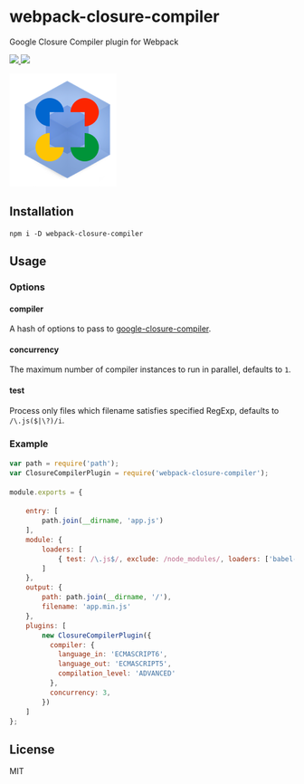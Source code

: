 # webpack-closure-compiler
Google Closure Compiler plugin for Webpack

<a href="https://travis-ci.org/roman01la/webpack-closure-compiler">
  <img src="https://img.shields.io/travis/roman01la/webpack-closure-compiler.svg?style=flat-square" />
</a>
<a href="https://www.npmjs.com/package/webpack-closure-compiler">
  <img src="https://img.shields.io/npm/v/webpack-closure-compiler.svg?style=flat-square" />
</a>

![Webpack Closure Compiler logo](logo.png)

## Installation

```
npm i -D webpack-closure-compiler
```

## Usage

### Options

#### compiler

A hash of options to pass to
[google-closure-compiler](https://github.com/chadkillingsworth/closure-compiler-npm#specifying-options).

#### concurrency

The maximum number of compiler instances to run in parallel, defaults to `1`.

#### test

Process only files which filename satisfies specified RegExp, defaults to `/\.js($|\?)/i`.

### Example

```javascript
var path = require('path');
var ClosureCompilerPlugin = require('webpack-closure-compiler');

module.exports = {

    entry: [
        path.join(__dirname, 'app.js')
    ],
    module: {
        loaders: [
            { test: /\.js$/, exclude: /node_modules/, loaders: ['babel-loader?optional=runtime&stage=0&cacheDirectory'] }
        ]
    },
    output: {
        path: path.join(__dirname, '/'),
        filename: 'app.min.js'
    },
    plugins: [
        new ClosureCompilerPlugin({
          compiler: {
            language_in: 'ECMASCRIPT6',
            language_out: 'ECMASCRIPT5',
            compilation_level: 'ADVANCED'
          },
          concurrency: 3,
        })
    ]
};
```

## License

MIT

